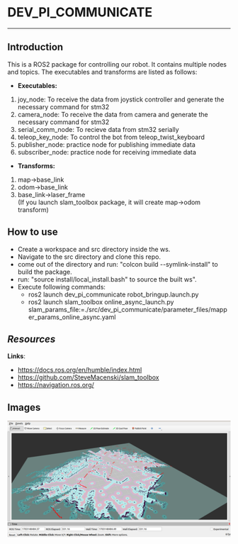 # DEV_PI_COMMUNICATE
--- 

## **Introduction**

This is a ROS2 package for controlling our robot. It contains multiple nodes and topics.
The executables and transforms are listed as follows:

* **Executables:**
1. joy_node: To receive the data from joystick controller and generate the necessary command for stm32
2. camera_node: To receive the data from camera and generate the necessary command for stm32
3. serial_comm_node: To recieve data from stm32 serially
4. teleop_key_node: To control the bot from teleop_twist_keyboard
5. publisher_node: practice node for publishing immediate data
5. subscriber_node: practice node for receiving immediate data

* **Transforms:**
1. map->base_link
2. odom->base_link
3. base_link->laser_frame  
  (If you launch slam_toolbox package, it will create map->odom transform)

## **How to use**
 
 * Create a workspace and src directory inside the ws.
 * Navigate to the src directory and clone this repo.
 * come out of the directory and run: "colcon build --symlink-install" to build the package.
 * run: "source install/local_install.bash" to source the built ws".
 * Execute following commands:
    * ros2 launch dev_pi_communicate robot_bringup.launch.py 
    * ros2 launch slam_toolbox online_async_launch.py slam_params_file:=./src/dev_pi_communicate/parameter_files/mapper_params_online_async.yaml 

## ***Resources***

**Links**:
- https://docs.ros.org/en/humble/index.html
- https://github.com/SteveMacenski/slam_toolbox
- https://navigation.ros.org/

## Images

![FIRST MAP OF GAMEFEILD!](/docs/Screenshot%20from%202023-12-21%2014-33-36.png "map")


